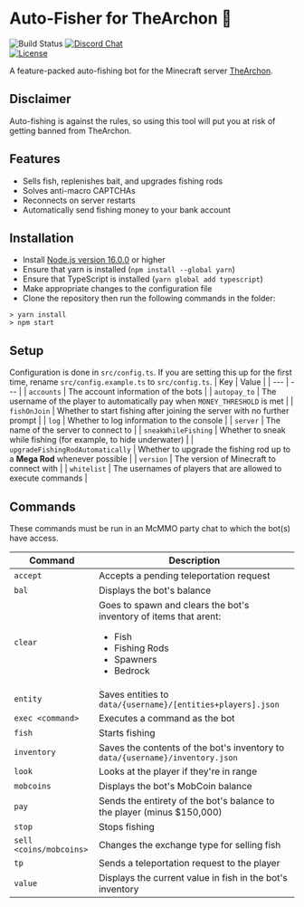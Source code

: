 # Auto-Fisher for TheArchon 🎣
![Build Status](https://github.com/matteopolak/thearchon/actions/workflows/check.yml/badge.svg)
[![Discord Chat](https://img.shields.io/discord/958781045841485834.svg)](https://discord.gg/VCC2UvcKuH)  
[![License][license-image]][license-url]<br>

[license-url]: https://opensource.org/licenses/MIT
[license-image]: https://img.shields.io/npm/l/make-coverage-badge.svg

A feature-packed auto-fishing bot for the Minecraft server [TheArchon](https://thearchon.net/).

## Disclaimer
Auto-fishing is against the rules, so using this tool will put you at risk of getting banned from TheArchon.

## Features
* Sells fish, replenishes bait, and upgrades fishing rods
* Solves anti-macro CAPTCHAs
* Reconnects on server restarts
* Automatically send fishing money to your bank account

## Installation

* Install [Node.js version 16.0.0](https://nodejs.org/en/download/) or higher
* Ensure that yarn is installed (`npm install --global yarn`)
* Ensure that TypeScript is installed  (`yarn global add typescript`)
* Make appropriate changes to the configuration file
* Clone the repository then run the following commands in the folder:
```
> yarn install
> npm start
```

## Setup
Configuration is done in `src/config.ts`.
If you are setting this up for the first time, rename `src/config.example.ts` to `src/config.ts`.
| Key | Value |
| --- | --- |
| `accounts` | The account information of the bots |
| `autopay_to` | The username of the player to automatically pay when `MONEY_THRESHOLD` is met |
| `fishOnJoin` | Whether to start fishing after joining the server with no further prompt |
| `log` | Whether to log information to the console |
| `server` | The name of the server to connect to |
| `sneakWhileFishing` | Whether to sneak while fishing (for example, to hide underwater) |
| `upgradeFishingRodAutomatically` | Whether to upgrade the fishing rod up to a **Mega Rod** whenever possible |
| `version` | The version of Minecraft to connect with |
| `whitelist` | The usernames of players that are allowed to execute commands |

## Commands
These commands must be run in an McMMO party chat to which the bot(s) have access.

| Command | Description |
| --- | --- |
| `accept` | Accepts a pending teleportation request |
| `bal` | Displays the bot's balance |
| `clear` | Goes to spawn and clears the bot's inventory of items that arent: <ul><li>Fish</li><li>Fishing Rods</li><li>Spawners</li><li>Bedrock</li></ul> |
| `entity` | Saves entities to `data/{username}/[entities+players].json` |
| `exec <command>` | Executes a command as the bot |
| `fish` | Starts fishing |
| `inventory` | Saves the contents of the bot's inventory to `data/{username}/inventory.json` |
| `look` | Looks at the player if they're in range |
| `mobcoins` | Displays the bot's MobCoin balance |
| `pay` | Sends the entirety of the bot's balance to the player (minus $150,000) |
| `stop` | Stops fishing |
| `sell <coins/mobcoins>` | Changes the exchange type for selling fish |
| `tp` | Sends a teleportation request to the player |
| `value` | Displays the current value in fish in the bot's inventory |